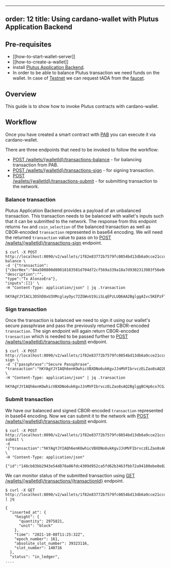 
---
order: 12
title: Using cardano-wallet with Plutus Application Backend
---

## Pre-requisites
 - [[how-to-start-wallet-server]]
 - [[how-to-create-a-wallet]]
 - Install [Plutus Application Backend](https://github.com/input-output-hk/plutus/tree/master/plutus-pab).
 - In order to be able to balance Plutus transaction we need funds on the wallet. In case of [Testnet](https://testnets.cardano.org/en/testnets/cardano/overview/) we can request tADA from the [faucet](https://testnets.cardano.org/en/testnets/cardano/tools/faucet/).

## Overview
This guide is to show how to invoke Plutus contracts with cardano-wallet.

## Workflow
Once you have created a smart contract with [PAB](https://github.com/input-output-hk/plutus/tree/master/plutus-pab) you can execute it via cardano-wallet.

There are three endpoints that need to be invoked to follow the workflow:

 - [POST /wallets/{walletId}/transactions-balance](https://input-output-hk.github.io/cardano-wallet/api/edge/#operation/balanceTransaction) - for balancing transaction from PAB.
 - [POST /wallets/{walletId}/transactions-sign](https://input-output-hk.github.io/cardano-wallet/api/edge/#operation/signTransaction) - for signing transaction.
 - [POST   
/wallets/{walletId}/transactions-submit](https://input-output-hk.github.io/cardano-wallet/api/edge/#operation/submitTransaction) - for submitting transaction to the network.

### Balance transaction

Plutus Application Backend provides a payload of an unbalanced transaction. This transaction needs to be balanced with wallet's inputs such that it can be submitted to the network. The response from this endpoint returns `fee` and `coin_selection` of the balanced transaction as well as CBOR-encoded `transaction` represented in base64 encoding. We will need the returned `transaction` value to pass on to [POST /wallets/{walletId}/transactions-sign](https://input-output-hk.github.io/cardano-wallet/api/edge/#operation/signTransaction) endpoint.

```
$ curl -X POST http://localhost:8090/v2/wallets/1f82e83772b7579fc0854bd13db6a9cce21ccd95/transactions-balance \
-d '{"transaction":
{"cborHex":"84a500800d80018183581d704d72cf569a339a18a7d9302313983f56e0d96cd45bdcb1d6512dca6a1a001e84805820923918e403bf43c34b4ef6b48eb2ee04babed17320d8d1b9ff9ad086e86f44ec02000e80a10481d87980f5f6",
"description":"",
"type":"Tx AlonzoEra"},
"inputs":[]}' \
-H "Content-Type: application/json" | jq .transaction

hKYAgYJYIACL3OShD8xU3XMcglayOyc72ZGWvU19iiSLqEPzLUQ6AA2BglggAIvc5KEPzFTdcxyCVrI7JzvZkZa9TX2KJIuoQ/MtRDoAAYKCWDkA87i32rzLSeZJCB3GHrOB/Shg/B+3I7ucILBfkyiKiq2biY2B6ZIS5v5pD/BMyrCeg3/pX6imiDEaArTdZoNYHXBNcs9WmjOaGKfZMCMTmD9W4Nls1FvcsdZRLcpqGgAehIBYIJI5GOQDv0PDS072tI6y7gS6vtFzINjRuf+a0Ibob0TsAhoAEdGtDoALWCAvUOolRvjOAgykW/zyq+sC/xivIoNGb4iK5IkYSz0tOaEEgdh5gPX2
```

### Sign transaction

Once the transaction is balanced we need to sign it using our wallet's secure passphrase and pass the previously returned CBOR-encoded `transaction`. The sign endpoint will again return CBOR-encoded `transaction` which is needed to be passed further to [POST   
/wallets/{walletId}/transactions-submit](https://input-output-hk.github.io/cardano-wallet/api/edge/#operation/submitTransaction) endpoint.

```
$ curl -X POST http://localhost:8090/v2/wallets/1f82e83772b7579fc0854bd13db6a9cce21ccd95/transactions-sign \
-d '{"passphrase":"Secure Passphrase",
"transaction":"hKYAgYJYIAQh6enKOwhicVBXDNo6ukKgvJJnMVFIbrvczELZao8sAQ2BglggBCHp6co7CGJxUFcM2jq6QqC8kmcxUUhuu9zMQtlqjywBAYKCWDkA87i32rzLSeZJCB3GHrOB/Shg/B+3I7ucILBfkyiKiq2biY2B6ZIS5v5pD/BMyrCeg3/pX6imiDEaBoFcr4NYHXBNcs9WmjOaGKfZMCMTmD9W4Nls1FvcsdZRLcpqGgAehIBYIJI5GOQDv0PDS072tI6y7gS6vtFzINjRuf+a0Ibob0TsAhoAEdGtDoALWCAvUOolRvjOAgykW/zyq+sC/xivIoNGb4iK5IkYSz0tOaEEgdh5gPX2"}' \
-H "Content-Type: application/json" | jq .transaction

hKYAgYJYIAQh6enKOwhicVBXDNo6ukKgvJJnMVFIbrvczELZao8sAQ2BglggBCHp6co7CGJxUFcM2jq6QqC8kmcxUUhuu9zMQtlqjywBAYKCWDkA87i32rzLSeZJCB3GHrOB/Shg/B+3I7ucILBfkyiKiq2biY2B6ZIS5v5pD/BMyrCeg3/pX6imiDEaBoFcr4NYHXBNcs9WmjOaGKfZMCMTmD9W4Nls1FvcsdZRLcpqGgAehIBYIJI5GOQDv0PDS072tI6y7gS6vtFzINjRuf+a0Ibob0TsAhoAEdGtDoALWCAvUOolRvjOAgykW/zyq+sC/xivIoNGb4iK5IkYSz0tOaIAgYJYIBaZLkF/espB4YMd23QgZlpQ0TQkXR8ESalTVqlS4HFQWEAUwu5e080HmdIBoPAeb+L22gFtvlY7j8urDPoRIqxb0d41LF/MWNYXQy9yahWdqyHzCg+P7mduRuGrXAFUR0EBBIHYeYD19g==
```

### Submit transaction

We have our balanced and signed CBOR-encoded `transaction` represented in base64 encoding. Now we can submit it to the network with [POST   
/wallets/{walletId}/transactions-submit](https://input-output-hk.github.io/cardano-wallet/api/edge/#operation/submitTransaction) endpoint.

```
$ curl -X POST http://localhost:8090/v2/wallets/1f82e83772b7579fc0854bd13db6a9cce21ccd95/transactions-submit \  
-d '{"transaction":"hKYAgYJYIAQh6enKOwhicVBXDNo6ukKgvJJnMVFIbrvczELZao8sAQ2BglggBCHp6co7CGJxUFcM2jq6QqC8kmcxUUhuu9zMQtlqjywBAYKCWDkA87i32rzLSeZJCB3GHrOB/Shg/B+3I7ucILBfkyiKiq2biY2B6ZIS5v5pD/BMyrCeg3/pX6imiDEaBoFcr4NYHXBNcs9WmjOaGKfZMCMTmD9W4Nls1FvcsdZRLcpqGgAehIBYIJI5GOQDv0PDS072tI6y7gS6vtFzINjRuf+a0Ibob0TsAhoAEdGtDoALWCAvUOolRvjOAgykW/zyq+sC/xivIoNGb4iK5IkYSz0tOaIAgYJYIBaZLkF/espB4YMd23QgZlpQ0TQkXR8ESalTVqlS4HFQWEAUwu5e080HmdIBoPAeb+L22gFtvlY7j8urDPoRIqxb0d41LF/MWNYXQy9yahWdqyHzCg+P7mduRuGrXAFUR0EBBIHYeYD19g=="}' \  
-H "Content-Type: application/json"

{"id":"148cb83bb2943e54d878a86fdc4309d952ca5fd62b3463fbb72a94180ebe8e82"}
```

We can monitor status of the submitted transaction using [GET /wallets/{walletId}/transactions/{transactionId}](https://input-output-hk.github.io/cardano-wallet/api/edge/#operation/getTransaction) endpoint.

```
$ curl -X GET http://localhost:8090/v2/wallets/1f82e83772b7579fc0854bd13db6a9cce21ccd95/transactions/148cb83bb2943e54d878a86fdc4309d952ca5fd62b3463fbb72a94180ebe8e82 | jq

{
  "inserted_at": {
    "height": {
      "quantity": 2975821,
      "unit": "block"
    },
    "time": "2021-10-08T11:25:32Z",
    "epoch_number": 161,
    "absolute_slot_number": 39323116,
    "slot_number": 140716
  },
  "status": "in_ledger",
....
```
